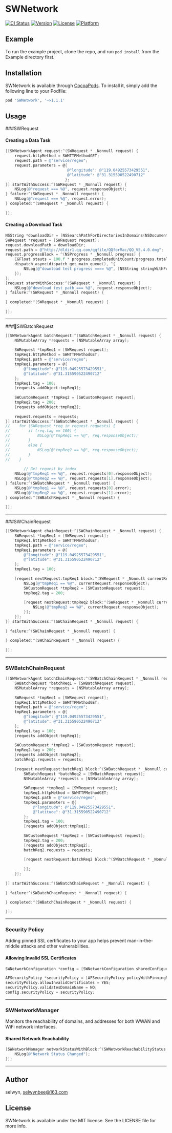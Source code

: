 # SWNetwork

[![CI Status](https://img.shields.io/travis/selwyn/SWNetwork.svg?style=flat)](https://travis-ci.org/selwyn/SWNetwork)
[![Version](https://img.shields.io/cocoapods/v/SWNetwork.svg?style=flat)](https://cocoapods.org/pods/SWNetwork)
[![License](https://img.shields.io/cocoapods/l/SWNetwork.svg?style=flat)](https://cocoapods.org/pods/SWNetwork)
[![Platform](https://img.shields.io/cocoapods/p/SWNetwork.svg?style=flat)](https://cocoapods.org/pods/SWNetwork)

## Example

To run the example project, clone the repo, and run `pod install` from the Example directory first.

## Installation

SWNetwork is available through [CocoaPods](https://cocoapods.org). To install
it, simply add the following line to your Podfile:

```ruby
pod 'SWNetwork', '~>1.1.1'
```

## Usage

###SWRequest

#### Creating a Data Task

```objective-c
[[SWNetworkAgent request:^(SWRequest * _Nonnull request) {
    request.httpMethod = SWHTTPMethodGET;
    request.path = @"service/regeo";
    request.parameters = @{
                           @"longitude": @"119.04925573429551",
                           @"latitude": @"31.315590522490712"
                          };
}] startWithSuccess:^(SWRequest * _Nonnull request) {
    NSLog(@"request === %@", request.responseObject);
} failure:^(SWRequest * _Nonnull request) {
    NSLog(@"request === %@", request.error);
} completed:^(SWRequest * _Nonnull request) {
  
}];
```

#### Creating a Download Task

```objective-c
NSString *downloadDir = [NSSearchPathForDirectoriesInDomains(NSDocumentDirectory, NSUserDomainMask, YES) lastObject];
SWRequest *request = [SWRequest request];
request.downloadPath = downloadDir;
request.path = @"http://dldir1.qq.com/qqfile/QQforMac/QQ_V5.4.0.dmg";
request.progressBlock = ^(NSProgress * _Nonnull progress) {
    CGFloat stauts = 100.f * progress.completedUnitCount/progress.totalUnitCount;
    dispatch_async(dispatch_get_main_queue(), ^{
        NSLog(@"download test progress ==== %@", [NSString stringWithFormat:@"%.2f", stauts/100.f]);
    });
};
[request startWithSuccess:^(SWRequest * _Nonnull request) {
    NSLog(@"download test path === %@", request.responseObject);
} failure:^(SWRequest * _Nonnull request) {
  
} completed:^(SWRequest * _Nonnull request) {
  
}];
```

------

###SWBatchRequest

```objective-c
[[SWNetworkAgent batchRequest:^(SWBatchRequest * _Nonnull request) {
    NSMutableArray *requests = [NSMutableArray array];
    
    SWRequest *tmpReq1 = [SWRequest request];
    tmpReq1.httpMethod = SWHTTPMethodGET;
    tmpReq1.path = @"service/regeo";
    tmpReq1.parameters = @{
        @"longitude": @"119.04925573429551",
        @"latitude": @"31.315590522490712"
    };
    tmpReq1.tag = 100;
    [requests addObject:tmpReq1];
    
    SWCustomRequest *tmpReq2 = [SWCustomRequest request];
    tmpReq2.tag = 200;
    [requests addObject:tmpReq2];
    
    request.requests = requests;
}] startWithSuccess:^(SWBatchRequest * _Nonnull request) {
//    for (SWRequest *req in request.requests) {
//        if (req.tag == 100) {
//            NSLog(@"tmpReq1 == %@", req.responseObject);
//        }
//        else {
//            NSLog(@"tmpReq2 == %@", req.responseObject);
//        }
//    }
    
		// Get request by index
    NSLog(@"tmpReq1 == %@", request.requests[0].responseObject);
    NSLog(@"tmpReq2 == %@", request.requests[1].responseObject);   
} failure:^(SWBatchRequest * _Nonnull request) {
    NSLog(@"tmpReq1 == %@", request.requests[0].error);
    NSLog(@"tmpReq2 == %@", request.requests[1].error);
} completed:^(SWBatchRequest * _Nonnull request) {
  
}];
```

------

###SWChainRequest

```objective-c
[[SWNetworkAgent chainRequest:^(SWChainRequest * _Nonnull request) {
    SWRequest *tmpReq1 = [SWRequest request];
    tmpReq1.httpMethod = SWHTTPMethodGET;
    tmpReq1.path = @"service/regeo";
    tmpReq1.parameters = @{
        @"longitude": @"119.04925573429551",
        @"latitude": @"31.315590522490712"
    };
    tmpReq1.tag = 100;
  
    [request nextRequest:tmpReq1 block:^(SWRequest * _Nonnull currentRequest) {
        NSLog(@"tmpReq1 == %@", currentRequest.responseObject);
        SWCustomRequest *tmpReq2 = [SWCustomRequest request];
        tmpReq2.tag = 200;
      
        [request nextRequest:tmpReq2 block:^(SWRequest * _Nonnull currentRequest) { 
            NSLog(@"tmpReq2 == %@", currentRequest.responseObject);
        }];
    }]; 
}] startWithSuccess:^(SWChainRequest * _Nonnull request) {
    
} failure:^(SWChainRequest * _Nonnull request) {
    
} completed:^(SWChainRequest * _Nonnull request) {
  
}];
```

------

### SWBatchChainRequest

```objective-c
[[SWNetworkAgent batchChainRequest:^(SWBatchChainRequest * _Nonnull request) {
    SWBatchRequest *batchReq1 = [SWBatchRequest request];
    NSMutableArray *requests = [NSMutableArray array];
    
    SWRequest *tmpReq1 = [SWRequest request];
    tmpReq1.httpMethod = SWHTTPMethodGET;
    tmpReq1.path = @"service/regeo";
    tmpReq1.parameters = @{
        @"longitude": @"119.04925573429551",
        @"latitude": @"31.315590522490712"
    };
    tmpReq1.tag = 100;
    [requests addObject:tmpReq1];
    
    SWCustomRequest *tmpReq2 = [SWCustomRequest request];
    tmpReq2.tag = 200;
    [requests addObject:tmpReq2];
    batchReq1.requests = requests;
    
    [request nextRequest:batchReq1 block:^(SWBatchRequest * _Nonnull currentRequest) {
        SWBatchRequest *batchReq2 = [SWBatchRequest request];
        NSMutableArray *requests = [NSMutableArray array];
        
        SWRequest *tmpReq1 = [SWRequest request];
        tmpReq1.httpMethod = SWHTTPMethodGET;
        tmpReq1.path = @"service/regeo";
        tmpReq1.parameters = @{
            @"longitude": @"119.04925573429551",
            @"latitude": @"31.315590522490712"
        };
        tmpReq1.tag = 100;
        [requests addObject:tmpReq1];
        
        SWCustomRequest *tmpReq2 = [SWCustomRequest request];
        tmpReq2.tag = 200;
        [requests addObject:tmpReq2];
        batchReq2.requests = requests;
        
        [request nextRequest:batchReq2 block:^(SWBatchRequest * _Nonnull currentRequest) {
            
        }];
    }];
    
}] startWithSuccess:^(SWBatchChainRequest * _Nonnull request) {
    
} failure:^(SWBatchChainRequest * _Nonnull request) {
    
} completed:^(SWBatchChainRequest * _Nonnull request) {

}];
```

------

### Security Policy

Adding pinned SSL certificates to your app helps prevent man-in-the-middle attacks and other vulnerabilities.

#### Allowing Invalid SSL Certificates

```objective-c
SWNetworkConfiguration *config = [SWNetworkConfiguration sharedConfiguration];

AFSecurityPolicy *securityPolicy = [AFSecurityPolicy policyWithPinningMode:AFSSLPinningModeNone];
securityPolicy.allowInvalidCertificates = YES;
securityPolicy.validatesDomainName = NO;
config.securityPolicy = securityPolicy;
```

------

### SWNetworkManager

Monitors the reachability of domains, and addresses for both WWAN and WiFi network interfaces.

#### Shared Network Reachability

```objective-c
[SWNetworkManager networkStatusWithBlock:^(SWNetworkReachabilityStatus status) {
    NSLog(@"Network Status Changed");
}];
```

------

## Author

selwyn, selwynbee@163.com

## License

SWNetwork is available under the MIT license. See the LICENSE file for more info.
